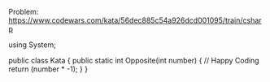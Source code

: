 Problem: https://www.codewars.com/kata/56dec885c54a926dcd001095/train/csharp

using System;

public class Kata
{
public static int Opposite(int number)
{
// Happy Coding
return (number \* -1);
}
}
